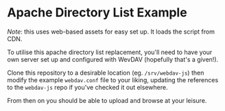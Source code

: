 # Apache Directory List Example

_Note_: this uses web-based assets for easy set up. It loads the script from CDN.

To utilise this apache directory list replacement, you'll need to have your own
server set up and configured with WevDAV (hopefully that's a given!).

Clone this repository to a desirable location (eg. `/srv/webdav-js`) then modify
the example `webdav.conf` file to your liking, updating the references to the
`webdav-js` repo if you've checked it out elsewhere.

From then on you should be able to upload and browse at your leisure.
